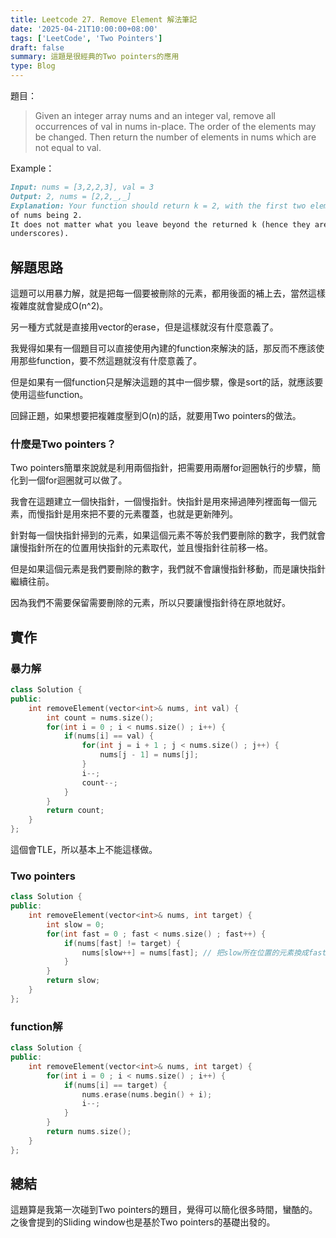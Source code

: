 ```yaml
---
title: Leetcode 27. Remove Element 解法筆記
date: '2025-04-21T10:00:00+08:00'
tags: ['LeetCode', 'Two Pointers']
draft: false
summary: 這題是很經典的Two pointers的應用
type: Blog
---
```

題目：
> Given an integer array nums and an integer val, remove all occurrences of val in nums in-place. The order of the elements may be changed. Then return the number of elements in nums which are not equal to val.

Example：

```md
Input: nums = [3,2,2,3], val = 3
Output: 2, nums = [2,2,_,_]
Explanation: Your function should return k = 2, with the first two elements 
of nums being 2.
It does not matter what you leave beyond the returned k (hence they are
underscores).
```

## 解題思路

這題可以用暴力解，就是把每一個要被刪除的元素，都用後面的補上去，當然這樣複雜度就會變成O(n^2)。

另一種方式就是直接用vector的erase，但是這樣就沒有什麼意義了。

我覺得如果有一個題目可以直接使用內建的function來解決的話，那反而不應該使用那些function，要不然這題就沒有什麼意義了。

但是如果有一個function只是解決這題的其中一個步驟，像是sort的話，就應該要使用這些function。

回歸正題，如果想要把複雜度壓到O(n)的話，就要用Two pointers的做法。

### 什麼是Two pointers？

Two pointers簡單來說就是利用兩個指針，把需要用兩層for迴圈執行的步驟，簡化到一個for迴圈就可以做了。

我會在這題建立一個快指針，一個慢指針。快指針是用來掃過陣列裡面每一個元素，而慢指針是用來把不要的元素覆蓋，也就是更新陣列。

針對每一個快指針掃到的元素，如果這個元素不等於我們要刪除的數字，我們就會讓慢指針所在的位置用快指針的元素取代，並且慢指針往前移一格。

但是如果這個元素是我們要刪除的數字，我們就不會讓慢指針移動，而是讓快指針繼續往前。

因為我們不需要保留需要刪除的元素，所以只要讓慢指針待在原地就好。

## 實作

### 暴力解

```cpp
class Solution {
public:
    int removeElement(vector<int>& nums, int val) {
        int count = nums.size();
        for(int i = 0 ; i < nums.size() ; i++) {
            if(nums[i] == val) {
                for(int j = i + 1 ; j < nums.size() ; j++) {
                    nums[j - 1] = nums[j];
                }
                i--;
                count--;
            }
        }
        return count;
    }
};
```
這個會TLE，所以基本上不能這樣做。

### Two pointers

```cpp
class Solution {
public:
    int removeElement(vector<int>& nums, int target) {
        int slow = 0;
        for(int fast = 0 ; fast < nums.size() ; fast++) {
            if(nums[fast] != target) {
                nums[slow++] = nums[fast]; // 把slow所在位置的元素換成fast的元素
            }
        }
        return slow;
    }
};
```

### function解
```cpp
class Solution {
public:
    int removeElement(vector<int>& nums, int target) {
        for(int i = 0 ; i < nums.size() ; i++) {
            if(nums[i] == target) {
                nums.erase(nums.begin() + i);
                i--;
            }
        }
        return nums.size();
    }
};
```
## 總結

這題算是我第一次碰到Two pointers的題目，覺得可以簡化很多時間，蠻酷的。之後會提到的Sliding window也是基於Two pointers的基礎出發的。

